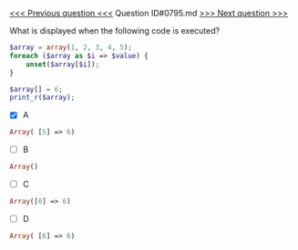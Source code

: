 [<<< Previous question <<<](0794.md)  Question ID#0795.md  [>>> Next question >>>](0796.md) 

What is displayed when the following code is executed?


```php
$array = array(1, 2, 3, 4, 5);
foreach ($array as $i => $value) {
    unset($array[$i]);
}

$array[] = 6;
print_r($array);
```

- [x] A
```php
Array( [5] => 6)
```

- [ ] B
```php
Array()
```

- [ ] C
```php
Array([0] => 6)
```

- [ ] D
```php
Array( [6] => 6)
```

